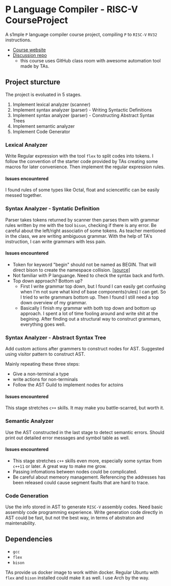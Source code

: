 # P Language Compiler - RISC-V CourseProject
A s1mple `P` language compiler course project, compiling `P` to `RISC-V` `RV32` instructions.
* [Course website](https://compiler-s20.github.io/)
* [Discussion repo](https://github.com/compiler-s20/discussion/)
    * this course uses GitHub class room with awesome automation tool made by TAs.

## Project sturcture
The project is evoluated in 5 stages.
1. Implement lexical analyzer (scanner)
2. Implement syntax analyzer (parser) - Writing Syntactic Definitions
3. Implement syntax analyzer (parser) - Constructing Abstract Syntax Trees
4. Implement semantic analyzer
5. Implement Code Generator

### Lexical Analyzer
Write Regular expression with the tool `flex` to split codes into tokens. I follow the convention of the starter code provided by TAs creating some macros for later convenience. Then implement the regular expression rules.

#### Issues encountered
I found rules of some types like Octal, float and sciencetific can be easily messed together.

### Syntax Analyzer - Syntatic Definition
Parser takes tokens returned by scanner then parses them with grammar rules written by me with the tool `bison`, checking if there is any error. Be careful about the left/right associatin of some tokens. As teacher mentioned in the class, we are writing ambiguous grammar. With the help of TA's instruction, I can write grammars with less pain.

#### Issues encountered
* Token for keyword "begin" should not be named as BEGIN. That will direct bison to create the namespace collision. [[source]](https://bytes.com/topic/c/answers/861576-error-expected-identifier-before-token#post3456702)
* Not familiar with P languange. Need to check the syntax back and forth.
* Top down approach? Bottom up?
  * First I write grammar top down, but I found I can easily get confusing when I'm not sure what kind of base components(rules) I can get. So I tried to write grammars bottom up. Then I found I still need a top down overview of my grammar.
  * Basically I finish my grammar with both top down and bottom up approach. I spent a lot of time fooling around and write shit at the begining. After finding out a structural way to construct grammars, everything goes well.

### Syntax Analyzer - Abstract Syntax Tree
Add custom actions after grammers to construct nodes for AST. Suggested using visitor pattern to construct AST.

Mainly repeating these three steps:
* Give a non-terminal a type
* write actions for non-terminals
* Follow the AST Guild to implement nodes for actoins

#### Issues encountered
This stage stretches `c++` skills. It may make you battle-scarred, but worth it.

### Semantic Analyzer
Use the AST constructed in the last stage to detect semantic errors. Should print out detailed error messages and symbol table as well.

#### Issues encountered
* This stage stretches `c++` skills even more, especially some syntax from `c++11` or later. A great way to make me grow.
* Passing infomations between nodes could be complicated.
* Be careful about memeory management. Referencing the addresses has been released could cause segment faults that are hard to trace.

### Code Generation
Use the info stored in AST to generate `RISC-V` assembly codes. Need basic assembly code programming experience. Write generation code directly in AST could be fast, but not the best way, in terms of abstraton and maintenability.

## Dependencies
* `gcc`
* `flex`
* `bison`

TAs provide us docker image to work within docker. Regular Ubuntu with `flex` and `bison` installed could make it as well. I use Arch by the way.
